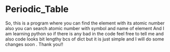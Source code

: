 # Periodic_Table
So, this is a program where you can find the element with its atomic number also you can search atomic number with symbol and name of element
And I am learning python so if there is any bad in the code feel free to tell me and also code looks bit lengthy bcs of dict but it is just simple and I will do some changes soon .
Thank you!!
